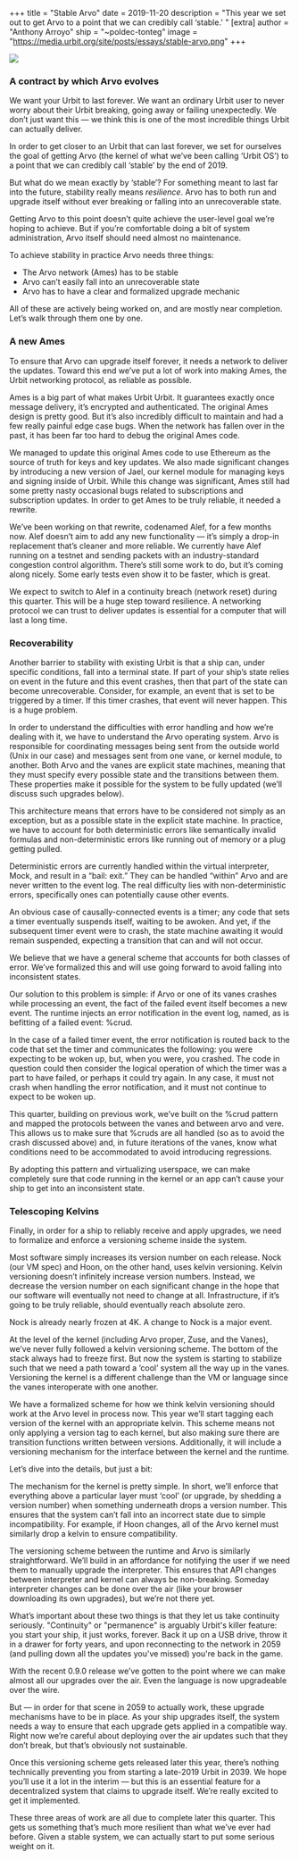 +++
title = "Stable Arvo"
date = 2019-11-20
description = "This year we set out to get Arvo to a point that we can credibly call ‘stable.' "
[extra]
author = "Anthony Arroyo"
ship = "~poldec-tonteg"
image = "https://media.urbit.org/site/posts/essays/stable-arvo.png"
+++

![](https://media.urbit.org/site/posts/essays/stable-arvo.png)

### A contract by which Arvo evolves

We want your Urbit to last forever. We want an ordinary Urbit user to never worry about their Urbit breaking, going away or failing unexpectedly. We don’t just want this — we think this is one of the most incredible things Urbit can actually deliver.

In order to get closer to an Urbit that can last forever, we set for ourselves the goal of getting Arvo (the kernel of what we’ve been calling ‘Urbit OS’) to a point that we can credibly call ‘stable’ by the end of 2019. 

But what do we mean exactly by ‘stable’? For something meant to last far into the future, stability really means *resilience*. Arvo has to both run and upgrade itself without ever breaking or falling into an unrecoverable state. 

Getting Arvo to this point doesn’t quite achieve the user-level goal we’re hoping to achieve. But if you’re comfortable doing a bit of system administration, Arvo itself should need almost no maintenance.

To achieve stability in practice Arvo needs three things:

- The Arvo network (Ames) has to be stable 
- Arvo can’t easily fall into an unrecoverable state
- Arvo has to have a clear and formalized upgrade mechanic

All of these are actively being worked on, and are mostly near completion. Let’s walk through them one by one.


### A new Ames

To ensure that Arvo can upgrade itself forever, it needs a network to deliver the updates. Toward this end we’ve put a lot of work into making Ames, the Urbit networking protocol, as reliable as possible.

Ames is a big part of what makes Urbit Urbit. It guarantees exactly once message delivery, it’s encrypted and authenticated. The original Ames design is pretty good. But it’s also incredibly difficult to maintain and had a few really painful edge case bugs. When the network has fallen over in the past, it has been far too hard to debug the original Ames code.

We managed to update this original Ames code to use Ethereum as the source of truth for keys and key updates. We also made significant changes by introducing a new version of Jael, our kernel module for managing keys and signing inside of Urbit. While this change was significant, Ames still had some pretty nasty occasional bugs related to subscriptions and subscription updates. In order to get Ames to be truly reliable, it needed a rewrite.

We’ve been working on that rewrite, codenamed Alef, for a few months now. Alef doesn’t aim to add any new functionality — it’s simply a drop-in replacement that’s cleaner and more reliable. We currently have Alef running on a testnet and sending packets with an industry-standard congestion control algorithm. There’s still some work to do, but it’s coming along nicely. Some early tests even show it to be faster, which is great.

We expect to switch to Alef in a continuity breach (network reset) during this quarter. This will be a huge step toward resilience. A networking protocol we can trust to deliver updates is essential for a computer that will last a long time.


### Recoverability

Another barrier to stability with existing Urbit is that a ship can, under specific conditions, fall into a terminal state. If part of your ship’s state relies on event in the future and this event crashes, then that part of the state can become unrecoverable. Consider, for example, an event that is set to be triggered by a timer. If this timer crashes, that event will never happen. This is a huge problem.

In order to understand the difficulties with error handling and how we’re dealing with it, we have to understand the Arvo operating system. Arvo is responsible for coordinating messages being sent from the outside world (Unix in our case) and messages sent from one vane, or kernel module, to another. Both Arvo and the vanes are explicit state machines, meaning that they must specify every possible state and the transitions between them. These properties make it possible for the system to be fully updated (we’ll discuss such upgrades below).

This architecture means that errors have to be considered not simply as an exception, but as a possible state in the explicit state machine. In practice, we have to account for both deterministic errors like semantically invalid formulas and non-deterministic errors like running out of memory or a plug getting pulled.

Deterministic errors are currently handled within the virtual interpreter, Mock, and result in a “bail: exit.” They can be handled “within” Arvo and are never written to the event log. The real difficulty lies with non-deterministic errors, specifically ones can potentially cause other events.

An obvious case of causally-connected events is a timer; any code that sets a timer eventually suspends itself, waiting to be awoken. And yet, if the subsequent timer event were to crash, the state machine awaiting it would remain suspended, expecting a transition that can and will not 
occur.

We believe that we have a general scheme that accounts for both classes of error. We’ve formalized this and will use going forward to avoid falling into inconsistent states. 

Our solution to this problem is simple: if Arvo or one of its vanes crashes while processing an event, the fact of the failed event itself becomes a new event. The runtime injects an error notification in the event log, named, as is befitting of a failed event: %crud.

In the case of a failed timer event, the error notification is routed back to the code that set the timer and communicates the following: you were expecting to be woken up, but, when you were, you crashed. The code in question could then consider the logical operation of which the timer was a part to have failed, or perhaps it could try again. In any case, it must not crash when handling the error notification, and it must not continue to expect to be woken up.

This quarter, building on previous work, we’ve built on the %crud pattern and mapped the protocols between the vanes and between arvo and vere. This allows us to make sure that %cruds are all handled (so as to avoid the crash discussed above) and, in future iterations of the vanes, know what conditions need to be accommodated to avoid introducing regressions. 

By adopting this pattern and virtualizing userspace, we can make completely sure that code running in the kernel or an app can’t cause your ship to get into an inconsistent state.


### Telescoping Kelvins

Finally, in order for a ship to reliably receive and apply upgrades, we need to formalize and enforce a versioning scheme inside the system. 

Most software simply increases its version number on each release. Nock (our VM spec) and Hoon, on the other hand, uses kelvin versioning. Kelvin versioning doesn’t infinitely increase version numbers. Instead, we decrease the version number on each significant change in the hope that our software will eventually not need to change at all. Infrastructure, if it’s going to be truly reliable, should eventually reach absolute zero. 

Nock is already nearly frozen at 4K. A change to Nock is a major event.

At the level of the kernel (including Arvo proper, Zuse, and the Vanes), we’ve never fully followed a kelvin versioning scheme. The bottom of the stack always had to freeze first. But now the system is starting to stabilize such that we need a path toward a ‘cool’ system all the way up in the vanes. Versioning the kernel is a different challenge than the VM or language since the vanes interoperate with one another.

We have a formalized scheme for how we think kelvin versioning should work at the Arvo level in process now. This year we’ll start tagging each version of the kernel with an appropriate kelvin. This scheme means not only applying a version tag to each kernel, but also making sure there are transition functions written between versions. Additionally, it will include a versioning mechanism for the interface between the kernel and the runtime.

Let’s dive into the details, but just a bit:

The mechanism for the kernel is pretty simple. In short, we’ll enforce that everything above a particular layer must ‘cool’ (or upgrade, by shedding a version number) when something underneath drops a version number. This ensures that the system can’t fall into an incorrect state due to simple incompatibility. For example, if Hoon changes, all of the Arvo kernel must similarly drop a kelvin to ensure compatibility.

The versioning scheme between the runtime and Arvo is similarly straightforward. We’ll build in an affordance for notifying the user if we need them to manually upgrade the interpreter. This ensures that API changes between interpreter and kernel can always be non-breaking. Someday interpreter changes can be done over the air (like your browser downloading its own upgrades), but we’re not there yet.

What’s important about these two things is that they let us take continuity seriously. "Continuity" or "permanence" is arguably Urbit's killer feature: you start your ship, it just works, forever. Back it up on a USB drive, throw it in a drawer for forty years, and upon reconnecting to the network in 2059 (and pulling down all the updates you've missed) you're back in the game. 

With the recent 0.9.0 release we’ve gotten to the point where we can make almost all our upgrades over the air. Even the language is now upgradeable over the wire.

But — in order for that scene in 2059 to actually work, these upgrade mechanisms have to be in place. As your ship upgrades itself, the system needs a way to ensure that each upgrade gets applied in a compatible way. Right now we’re careful about deploying over the air updates such that they don’t break, but that’s obviously not sustainable.

Once this versioning scheme gets released later this year, there’s nothing technically preventing you from starting a late-2019 Urbit in 2039. We hope you’ll use it a lot in the interim — but this is an essential feature for a decentralized system that claims to upgrade itself. We’re really excited to get it implemented.

These three areas of work are all due to complete later this quarter. This gets us something that’s much more resilient than what we’ve ever had before. Given a stable system, we can actually start to put some serious weight on it.
